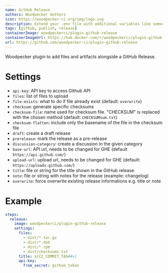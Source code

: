 ```yaml
---
name: GitHub Release
authors: Woodpecker Authors
icon: https://woodpecker-ci.org/img/logo.svg
description: Extend your .env file with additional variables like semver information.
tags: [github, publish, release]
containerImage: woodpeckerci/plugin-github-release
containerImageUrl: https://hub.docker.com/r/woodpeckerci/plugin-github-release
url: https://github.com/woodpecker-ci/plugin-github-release
---
```


Woodpecker plugin to add files and artifacts alongside a GitHub Release.

# Settings

- `api-key`: API key to access Github API
- `files`: list of files to upload
- `file-exists`: what to do if file already exist (default: `overwrite`)
- `checksum`: generate specific checksums
- `checksum-file`: name used for checksum file. \"CHECKSUM\" is replaced with the chosen method (default: `CHECKSUMsum.txt`)
- `checksum-flatten`: include only the basename of the file in the checksum file
- `draft`: create a draft release
- `prerelease`: mark the release as a pre-release
- `discussion-category`: create a discussion in the given category
- `base-url`: API url, needs to be changed for GHE (default `https://api.github.com/`)
- `upload-url`: upload url, needs to be changed for GHE (default: `https://uploads.github.com/`)
- `title`: file or string for the title shown in the GitHub release
- `note`: file or string with notes for the release (example: changelog)
- `overwrite`: force overwrite existing release informations e.g. title or note

# Example

```yaml
steps:
  release:
    image: woodpeckerci/plugin-github-release
    settings:
      files:
        - dist/*.tar.gz
        - dist/*.deb
        - dist/*.rpm
        - dist/checksums.txt
      title: ${CI_COMMIT_TAG##v}
      api-key:
        from_secret: github_token
```
